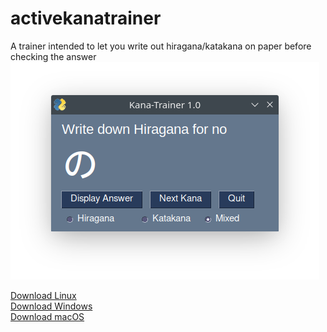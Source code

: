 # activekanatrainer
A trainer intended to let you write out hiragana/katakana on paper before checking the answer
![alt text](https://github.com/vdettmer/activekanatrainer/blob/main/gui.png?raw=true)

<a href="https://github.com/vdettmer/activekanatrainer/raw/main/bin/kanatrainer_linux_x86_64">Download Linux</a><br />
<a href="https://github.com/vdettmer/activekanatrainer/raw/main/bin/kanatrainer_win_x86_64.exe">Download Windows</a><br />
<a href="https://github.com/vdettmer/activekanatrainer/raw/main/bin/kanatrainer_mac_x86_64.zip">Download macOS</a>
